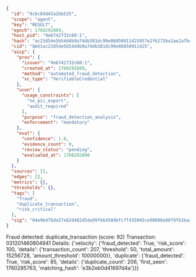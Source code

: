 ```json
{
  "id": "9cbc84d43a2bb525",
  "scope": "agent",
  "key": "RESULT",
  "epoch": 1760292889,
  "host_pid": "9e6742732c60:1",
  "hash": "ac23d54e5b54d4b9a74db381dc99e86850911425957e2f6273ba1ae2a7bc94f9",
  "cid": "QmV1ac23d54e5b54d4b9a74db381dc99e86850911425",
  "aicp": {
    "prov": {
      "issuer": "9e6742732c60:1",
      "created_at": 1760292889,
      "method": "automated_fraud_detection",
      "vc_type": "VerifiableCredential"
    },
    "ucon": {
      "usage_constraints": [
        "no_pii_export",
        "audit_required"
      ],
      "purpose": "fraud_detection_analysis",
      "enforcement": "mandatory"
    },
    "eval": {
      "confidence": 1.0,
      "evidence_count": 0,
      "review_status": "pending",
      "evaluated_at": 1760292890
    }
  },
  "sources": [],
  "edges": [],
  "metrics": {},
  "thresholds": {},
  "tags": [
    "fraud",
    "duplicate_transaction",
    "risk_critical"
  ],
  "sig": "04e9b476da57e62d482d5da99f664504bfc7f435045ce90890a06f9fb1baa3c7"
}
```

Fraud detected: duplicate_transaction (score: 92)
Transaction: 031201460804941
Details: {'velocity': {'fraud_detected': True, 'risk_score': 100, 'details': {'transaction_count': 207, 'threshold': 50, 'total_amount': 15256728, 'amount_threshold': 10000000}}, 'duplicate': {'fraud_detected': True, 'risk_score': 85, 'details': {'duplicate_count': 206, 'first_seen': 1760285763, 'matching_hash': 'e3b2eb0d41697d4a'}}}